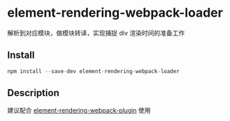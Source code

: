 # element-rendering-webpack-loader

解析到对应模块，做模块转译，实现捕捉 div 渲染时间的准备工作

## Install

```js
npm install --save-dev element-rendering-webpack-loader
```

## Description

建议配合 [element-rendering-webpack-plugin](https://www.npmjs.com/package/element-rendering-webpack-plugin) 使用